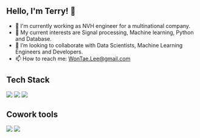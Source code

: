 ## Hello, I'm Terry! 👋

<!--
**wontaeleeterry/wontaeleeterry** is a ✨ _special_ ✨ repository because its `README.md` (this file) appears on your GitHub profile.
Here are some ideas to get you started:
-->
- 🔭 I'm currently working as NVH engineer for a multinational company.
- 🌱 My current interests are Signal processing, Machine learning, Python and Database. 
- 👯 I’m looking to collaborate with Data Scientists, Machine Learning Engineers and Developers.
- 📫 How to reach me: WonTae.Lee@gmail.com
  
## Tech Stack

<div>
<img src="https://img.shields.io/badge/MySQL-4479A1?style=for-the-badge&logo=MySQL&logoColor=orange">
<img src="https://img.shields.io/badge/python-3776AB?style=for-the-badge&logo=python&logoColor=green">
<img src="https://img.shields.io/badge/spring-3776AB?style=for-the-badge&logo=python&logoColor=green">
</br></div>

## Cowork tools

<div>
<img src="https://img.shields.io/badge/Github-181717?style=for-the-badge&logo=Slack&logoColor=white"/>
<img src="https://img.shields.io/badge/Notion-000000?style=for-the-badge&logo=Notion&logoColor=white"/>
<br/>
<br/>
</div>
</div>
